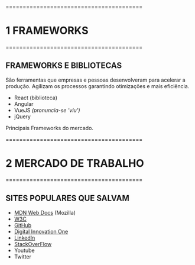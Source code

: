 ========================================
# 1 FRAMEWORKS
========================================

## FRAMEWORKS E BIBLIOTECAS

São ferramentas que empresas e pessoas desenvolveram para acelerar a produção. Agilizam os processos garantindo otimizações e mais eficiência.

 - React (biblioteca)
 - Angular
 - VueJS *(pronuncia-se 'viu')*
 - jQuery

Principais Frameworks do mercado.



========================================
# 2 MERCADO DE TRABALHO
========================================

## SITES POPULARES QUE SALVAM

 - [MDN Web Docs](https://developer.mozilla.org/pt-BR/docs/Learn/JavaScript) (Mozilla)
 - [W3C](https://www.w3c.br)
 - [GitHub](https://github.com)
 - [Digital Innovation One](https://web.dio.me/home)
 - [LinkedIn](https://br.linkedin.com)
 - [StackOverFlow](https://pt.stackoverflow.com)
 - Youtube
 - Twitter

